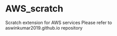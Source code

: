 # AWS_scratch
Scratch extension for AWS services
Please refer to aswinkumar2019.github.io repository
